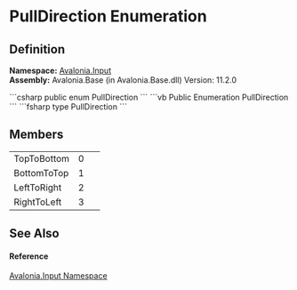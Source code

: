 # PullDirection Enumeration




## Definition
**Namespace:** <a href="N_Avalonia_Input">Avalonia.Input</a>  
**Assembly:** Avalonia.Base (in Avalonia.Base.dll) Version: 11.2.0

<Tabs groupId="api-code-preview">
<TabItem value="csharp" label="C#">
```csharp
public enum PullDirection
```
</TabItem>
<TabItem value="vb" label="VB">
```vb
Public Enumeration PullDirection
```
</TabItem>
<TabItem value="fsharp" label="F#">
```fsharp
type PullDirection
```
</TabItem>
</Tabs>



## Members
<table>
<tr>
<td>TopToBottom</td>
<td>0</td>
<td> </td>
</tr>
<tr>
<td>BottomToTop</td>
<td>1</td>
<td> </td>
</tr>
<tr>
<td>LeftToRight</td>
<td>2</td>
<td> </td>
</tr>
<tr>
<td>RightToLeft</td>
<td>3</td>
<td> </td>
</tr>
</table>

## See Also


#### Reference
<a href="N_Avalonia_Input">Avalonia.Input Namespace</a>  
